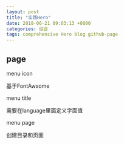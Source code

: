 ```yaml
---
layout: post
title: "实践Hero"
date: 2018-06-21 09:03:13 +0800
categories: 综合
tags: comprehensive Hero blog github-page
---
```




## page

menu icon

基于FontAwsome

menu title

需要在language里面定义字面值

menu page

创建目录和页面